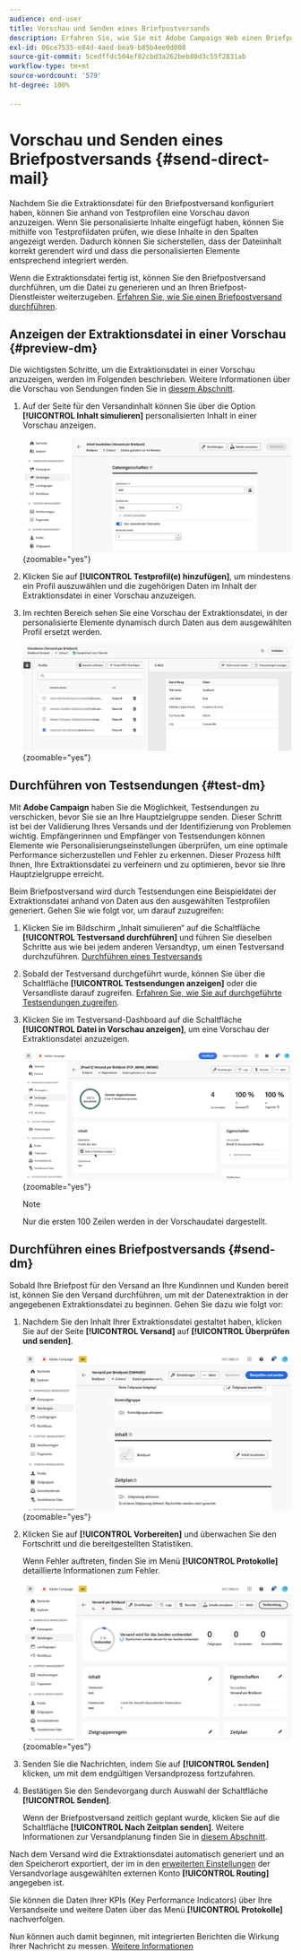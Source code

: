 ```yaml
---
audience: end-user
title: Vorschau und Senden eines Briefpostversands
description: Erfahren Sie, wie Sie mit Adobe Campaign Web einen Briefpostversand in einer Vorschau anzeigen und senden.
exl-id: 06ce7535-e84d-4aed-bea9-b85b4ee0d008
source-git-commit: 5cedffdc504ef82cbd3a262beb80d3c55f2831ab
workflow-type: tm+mt
source-wordcount: '579'
ht-degree: 100%

---
```


# Vorschau und Senden eines Briefpostversands {#send-direct-mail}

Nachdem Sie die Extraktionsdatei für den Briefpostversand konfiguriert haben, können Sie anhand von Testprofilen eine Vorschau davon anzuzeigen. Wenn Sie personalisierte Inhalte eingefügt haben, können Sie mithilfe von Testprofildaten prüfen, wie diese Inhalte in den Spalten angezeigt werden. Dadurch können Sie sicherstellen, dass der Dateiinhalt korrekt gerendert wird und dass die personalisierten Elemente entsprechend integriert werden.

Wenn die Extraktionsdatei fertig ist, können Sie den Briefpostversand durchführen, um die Datei zu generieren und an Ihren Briefpost-Dienstleister weiterzugeben. [Erfahren Sie, wie Sie einen Briefpostversand durchführen](#dm-send).

## Anzeigen der Extraktionsdatei in einer Vorschau {#preview-dm}

Die wichtigsten Schritte, um die Extraktionsdatei in einer Vorschau anzuzeigen, werden im Folgenden beschrieben. Weitere Informationen über die Vorschau von Sendungen finden Sie in [diesem Abschnitt](../preview-test/preview-content.md).

1. Auf der Seite für den Versandinhalt können Sie über die Option **[!UICONTROL Inhalt simulieren]** personalisierten Inhalt in einer Vorschau anzeigen.

   ![](assets/dm-simulate.png){zoomable=&quot;yes&quot;}

1. Klicken Sie auf **[!UICONTROL Testprofil(e) hinzufügen]**, um mindestens ein Profil auszuwählen und die zugehörigen Daten im Inhalt der Extraktionsdatei in einer Vorschau anzuzeigen.

1. Im rechten Bereich sehen Sie eine Vorschau der Extraktionsdatei, in der personalisierte Elemente dynamisch durch Daten aus dem ausgewählten Profil ersetzt werden.

   ![](assets/dm-preview-right.png){zoomable=&quot;yes&quot;}

## Durchführen von Testsendungen {#test-dm}

Mit **Adobe Campaign** haben Sie die Möglichkeit, Testsendungen zu verschicken, bevor Sie sie an Ihre Hauptzielgruppe senden. Dieser Schritt ist bei der Validierung Ihres Versands und der Identifizierung von Problemen wichtig. Empfängerinnen und Empfänger von Testsendungen können Elemente wie Personalisierungseinstellungen überprüfen, um eine optimale Performance sicherzustellen und Fehler zu erkennen. Dieser Prozess hilft Ihnen, Ihre Extraktionsdatei zu verfeinern und zu optimieren, bevor sie Ihre Hauptzielgruppe erreicht.

Beim Briefpostversand wird durch Testsendungen eine Beispieldatei der Extraktionsdatei anhand von Daten aus den ausgewählten Testprofilen generiert. Gehen Sie wie folgt vor, um darauf zuzugreifen:

1. Klicken Sie im Bildschirm „Inhalt simulieren“ auf die Schaltfläche **[!UICONTROL Testversand durchführen]** und führen Sie dieselben Schritte aus wie bei jedem anderen Versandtyp, um einen Testversand durchzuführen. [Durchführen eines Testversands](../preview-test/test-deliveries.md)

1. Sobald der Testversand durchgeführt wurde, können Sie über die Schaltfläche **[!UICONTROL Testsendungen anzeigen]** oder die Versandliste darauf zugreifen. [Erfahren Sie, wie Sie auf durchgeführte Testsendungen zugreifen](../preview-test/test-deliveries.md#access-test-deliveries).

1. Klicken Sie im Testversand-Dashboard auf die Schaltfläche **[!UICONTROL Datei in Vorschau anzeigen]**, um eine Vorschau der Extraktionsdatei anzuzeigen.

   ![](assets/dm-proof.png){zoomable=&quot;yes&quot;}

   >[!NOTE]
   >
   >Nur die ersten 100 Zeilen werden in der Vorschaudatei dargestellt.

## Durchführen eines Briefpostversands {#send-dm}

Sobald Ihre Briefpost für den Versand an Ihre Kundinnen und Kunden bereit ist, können Sie den Versand durchführen, um mit der Datenextraktion in der angegebenen Extraktionsdatei zu beginnen. Gehen Sie dazu wie folgt vor:

1. Nachdem Sie den Inhalt Ihrer Extraktionsdatei gestaltet haben, klicken Sie auf der Seite **[!UICONTROL Versand]** auf **[!UICONTROL Überprüfen und senden]**.

   ![](assets/dm-review-send.png){zoomable=&quot;yes&quot;}

1. Klicken Sie auf **[!UICONTROL Vorbereiten]** und überwachen Sie den Fortschritt und die bereitgestellten Statistiken.

   Wenn Fehler auftreten, finden Sie im Menü **[!UICONTROL Protokolle]** detaillierte Informationen zum Fehler.

   ![](assets/dm-prepare.png){zoomable=&quot;yes&quot;}

1. Senden Sie die Nachrichten, indem Sie auf **[!UICONTROL Senden]** klicken, um mit dem endgültigen Versandprozess fortzufahren.

1. Bestätigen Sie den Sendevorgang durch Auswahl der Schaltfläche **[!UICONTROL Senden]**.

   Wenn der Briefpostversand zeitlich geplant wurde, klicken Sie auf die Schaltfläche **[!UICONTROL Nach Zeitplan senden]**. Weitere Informationen zur Versandplanung finden Sie in [diesem Abschnitt](../msg/gs-messages.md#schedule-the-delivery-sending).

Nach dem Versand wird die Extraktionsdatei automatisch generiert und an den Speicherort exportiert, der im in den [erweiterten Einstellungen](../advanced-settings/delivery-settings.md) der Versandvorlage ausgewählten externen Konto **[!UICONTROL Routing]** angegeben ist.

Sie können die Daten Ihrer KPIs (Key Performance Indicators) über Ihre Versandseite und weitere Daten über das Menü **[!UICONTROL Protokolle]** nachverfolgen.

Nun können auch damit beginnen, mit integrierten Berichten die Wirkung Ihrer Nachricht zu messen. [Weitere Informationen](../reporting/direct-mail.md)

